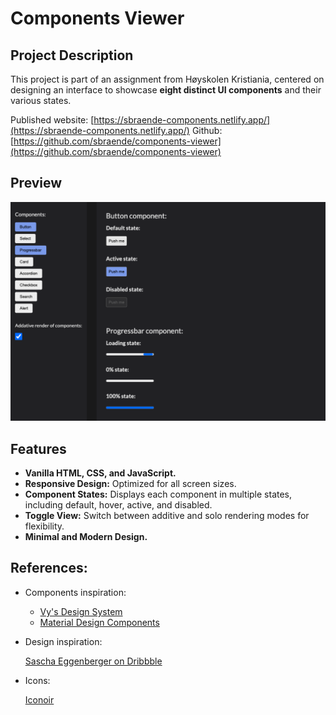 # Components Viewer

## Project Description

This project is part of an assignment from Høyskolen Kristiania, centered on designing an interface to showcase <b>eight distinct UI components</b> and their various states.

Published website: [https://sbraende-components.netlify.app/](https://sbraende-components.netlify.app/)
Github: [https://github.com/sbraende/components-viewer](https://github.com/sbraende/components-viewer)

## Preview

![Components Viewer Preview](./assets/images/screenshot.png)

## Features

- <b>Vanilla HTML, CSS, and JavaScript.</b>
- <b>Responsive Design:</b> Optimized for all screen sizes.
- <b>Component States:</b> Displays each component in multiple states, including default, hover, active, and disabled.
- <b>Toggle View:</b> Switch between additive and solo rendering modes for flexibility.
- <b>Minimal and Modern Design.</b>

## References:

- Components inspiration:

  - [Vy's Design System](https://spor.vy.no/components/)
  - [Material Design Components](https://m3.material.io/components)

- Design inspiration:

  [Sascha Eggenberger on Dribbble](https://dribbble.com/shots/10783694-Gin-FutureUI-Form-Display-Darkmode)

- Icons:

  [Iconoir](https://iconoir.com/)
